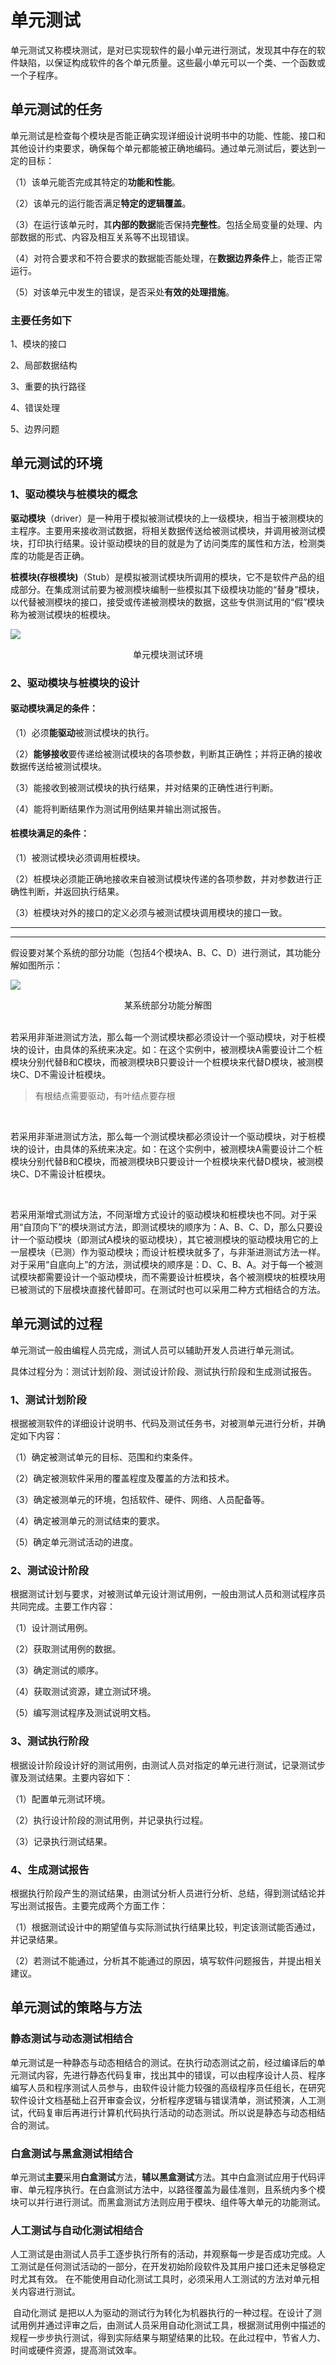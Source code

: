 # 单元测试

​	单元测试又称模块测试，是对已实现软件的最小单元进行测试，发现其中存在的软件缺陷，以保证构成软件的各个单元质量。这些最小单元可以一个类、一个函数或一个子程序。

## 单元测试的任务

​	单元测试是检查每个模块是否能正确实现详细设计说明书中的功能、性能、接口和其他设计约束要求，确保每个单元都能被正确地编码。通过单元测试后，要达到一定的目标：

（1）该单元能否完成其特定的**功能和性能**。

（2）该单元的运行能否满足**特定的逻辑覆盖**。

（3）在运行该单元时，其**内部的数据**能否保持**完整性**。包括全局变量的处理、内部数据的形式、内容及相互关系等不出现错误。

（4）对符合要求和不符合要求的数据能否能处理，在**数据边界条件**上，能否正常运行。

（5）对该单元中发生的错误，是否采处**有效的处理措施**。

### 主要任务如下

1、模块的接口

2、局部数据结构

3、重要的执行路径

4、错误处理

5、边界问题



## 单元测试的环境

### 1、驱动模块与桩模块的概念

**驱动模块**（driver）是一种用于模拟被测试模块的上一级模块，相当于被测模块的主程序。主要用来接收测试数据，将相关数据传送给被测试模块，并调用被测试模块，打印执行结果。设计驱动模块的目的就是为了访问类库的属性和方法，检测类库的功能是否正确。

**桩模块(存根模块)**（Stub）是模拟被测试模块所调用的模块，它不是软件产品的组成部分。在集成测试前要为被测模块编制一些模拟其下级模块功能的“替身”模块，以代替被测模块的接口，接受或传递被测模块的数据，这些专供测试用的“假”模块称为被测试模块的桩模块。



![](https://raw.githubusercontent.com/ZanderZhao/images/master/img2019/20191017194036.png)

<center>单元模块测试环境</center>

### 2、驱动模块与桩模块的设计

#### 驱动模块满足的条件：

（1）必须**能驱动**被测试模块的执行。

（2）**能够接收**要传递给被测试模块的各项参数，判断其正确性；并将正确的接收数据传送给被测试模块。

（3）能接收到被测试模块的执行结果，并对结果的正确性进行判断。

（4）能将判断结果作为测试用例结果并输出测试报告。

#### 桩模块满足的条件：

（1）被测试模块必须调用桩模块。

（2）桩模块必须能正确地接收来自被测试模块传递的各项参数，并对参数进行正确性判断，并返回执行结果。

（3）桩模块对外的接口的定义必须与被测试模块调用模块的接口一致。



-------------------------

------------------

假设要对某个系统的部分功能（包括4个模块A、B、C、D）进行测试，其功能分解如图所示：

![](https://raw.githubusercontent.com/ZanderZhao/images/master/img2019/20191017194523.png)

<center>某系统部分功能分解图</center>

<br />

若采用非渐进测试方法，那么每一个测试模块都必须设计一个驱动模块，对于桩模块的设计，由具体的系统来决定。如：在这个实例中，被测模块A需要设计二个桩模块分别代替B和C模块，而被测模块B只要设计一个桩模块来代替D模块，被测模块C、D不需设计桩模块。

> 有根结点需要驱动，有叶结点要存根

<br />

若采用非渐进测试方法，那么每一个测试模块都必须设计一个驱动模块，对于桩模块的设计，由具体的系统来决定。如：在这个实例中，被测模块A需要设计二个桩模块分别代替B和C模块，而被测模块B只要设计一个桩模块来代替D模块，被测模块C、D不需设计桩模块。

<br />

若采用渐增式测试方法，不同渐增方式设计的驱动模块和桩模块也不同。对于采用“自顶向下”的模块测试方法，即测试模块的顺序为：A、B、C、D，那么只要设计一个驱动模块（即测试A模块的驱动模块），其它被测模块的驱动模块用它的上一层模块（已测）作为驱动模块；而设计桩模块就多了，与非渐进测试方法一样。对于采用“自底向上”的方法，测试模块的顺序是：D、C、B、A。对于每一个被测试模块都需要设计一个驱动模块，而不需要设计桩模块，各个被测模块的桩模块用已被测试的下层模块直接代替即可。在测试时也可以采用二种方式相结合的方法。





## 单元测试的过程

​	单元测试一般由编程人员完成，测试人员可以辅助开发人员进行单元测试。

​	具体过程分为：测试计划阶段、测试设计阶段、测试执行阶段和生成测试报告。

### 1、测试计划阶段

根据被测软件的详细设计说明书、代码及测试任务书，对被测单元进行分析，并确定如下内容：

（1）确定被测试单元的目标、范围和约束条件。

（2）确定被测软件采用的覆盖程度及覆盖的方法和技术。

（3）确定被测单元的环境，包括软件、硬件、网络、人员配备等。

（4）确定被测单元的测试结束的要求。

（5）确定单元测试活动的进度。



### 2、测试设计阶段

根据测试计划与要求，对被测试单元设计测试用例，一般由测试人员和测试程序员共同完成。主要工作内容：

（1）设计测试用例。

（2）获取测试用例的数据。

（3）确定测试的顺序。

（4）获取测试资源，建立测试环境。

（5）编写测试程序及测试说明文档。



### 3、测试执行阶段

根据设计阶段设计好的测试用例，由测试人员对指定的单元进行测试，记录测试步骤及测试结果。主要内容如下：

（1）配置单元测试环境。

（2）执行设计阶段的测试用例，并记录执行过程。

（3）记录执行测试结果。



### 4、生成测试报告

根据执行阶段产生的测试结果，由测试分析人员进行分析、总结，得到测试结论并写出测试报告。主要完成两个方面工作：

（1）根据测试设计中的期望值与实际测试执行结果比较，判定该测试能否通过，并记录结果。

（2）若测试不能通过，分析其不能通过的原因，填写软件问题报告，并提出相关建议。





## 单元测试的策略与方法

### 静态测试与动态测试相结合

​	单元测试是一种静态与动态相结合的测试。在执行动态测试之前，经过编译后的单元测试内容，先进行静态代码复审，找出其中的错误，可以由程序设计人员、程序编写人员和程序测试人员参与，由软件设计能力较强的高级程序员任组长，在研究软件设计文档基础上召开审查会议，分析程序逻辑与错误清单，测试预演，人工测试，代码复审后再进行计算机代码执行活动的动态测试。所以说是静态与动态相结合的测试。



### 白盒测试与黑盒测试相结合

​	单元测试**主要**采用**白盒测试**方法，**辅以黑盒测试**方法。其中白盒测试应用于代码评审、单元程序执行。在白盒测试方法中，以路径覆盖为最佳准则，且系统内多个模块可以并行进行测试。而黑盒测试方法则应用于模块、组件等大单元的功能测试。



### 人工测试与自动化测试相结合

​	人工测试是由测试人员手工逐步执行所有的活动，并观察每一步是否成功完成。人工测试是任何测试活动的一部分，在开发初始阶段软件及其用户接口还未足够稳定时尤其有效。	在不能使用自动化测试工具时，必须采用人工测试的方法对单元相关内容进行测试。

​	自动化测试 是把以人为驱动的测试行为转化为机器执行的一种过程。在设计了测试用例并通过评审之后，由测试人员采用自动化测试工具，根据测试用例中描述的规程一步步执行测试，得到实际结果与期望结果的比较。在此过程中，节省人力、时间或硬件资源，提高测试效率。



























